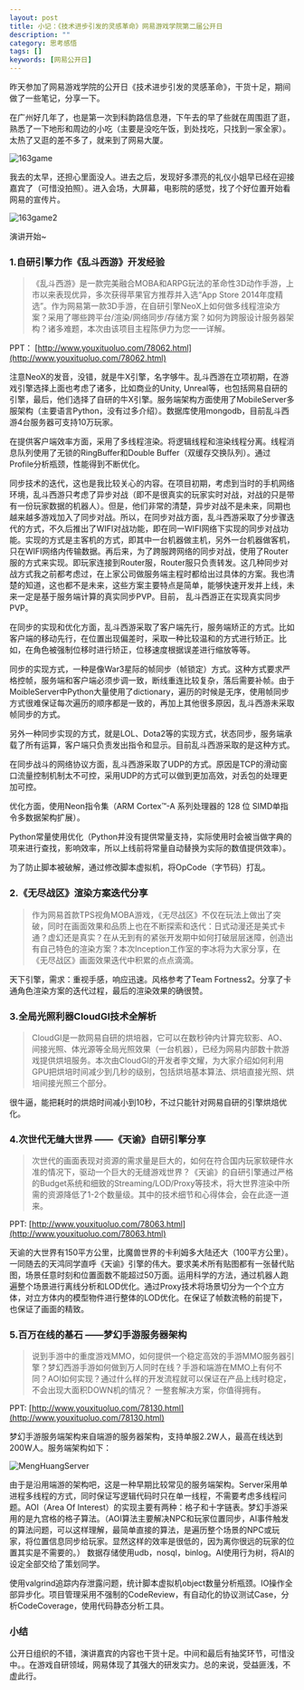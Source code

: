 ```yaml
---
layout: post
title: 小记：《技术进步引发的灵感革命》网易游戏学院第二届公开日
description: ""
category: 思考感悟
tags: []
keywords: [网易公开日]
---
```


昨天参加了网易游戏学院的公开日《技术进步引发的灵感革命》，干货十足，期间做了一些笔记，分享一下。

<!-- more -->

在广州好几年了，也是第一次到科韵路信息港，下午去的早了些就在周围逛了逛，熟悉了一下地形和周边的小吃（主要是没吃午饭，到处找吃，只找到一家全家）。太热了又逛的差不多了，就来到了网易大厦。

![163game](https://mmbiz.qlogo.cn/mmbiz/otHvoL6neeIkpx2dkjcVNwAQ6v0STIJVfTsg3H6yzZyHTicJIoc3iccRLLcn7RDsn9QQvU4RIhElW7vU4ZEkKZ8Q/0?wx_fmt=jpeg)

我去的太早，还担心里面没人。进去之后，发现好多漂亮的礼仪小姐早已经在迎接嘉宾了（可惜没拍照）。进入会场，大屏幕，电影院的感觉，找了个好位置开始看网易的宣传片。

![163game2](https://mmbiz.qlogo.cn/mmbiz/otHvoL6neeIkpx2dkjcVNwAQ6v0STIJVHfyibWuPH8hNXia2MiaMIFSiaHO9Q3UBq62H49c8UQ9UBZup5IjcJdPOfw/0?wx_fmt=jpeg)

演讲开始~

### 1.自研引擎力作《乱斗西游》开发经验     
> 《乱斗西游》是一款完美融合MOBA和ARPG玩法的革命性3D动作手游，上市以来表现优异，多次获得苹果官方推荐并入选“App Store 2014年度精选”。作为网易第一款3D手游，在自研引擎NeoX上如何做多线程渲染方案？采用了哪些跨平台/渲染/网络同步/存储方案？如何为跨服设计服务器架构？诸多难题，本次由该项目主程陈伊力为您一一详解。

PPT： [http://www.youxituoluo.com/78062.html](http://www.youxituoluo.com/78062.html)

注意NeoX的发音，没错，就是牛X引擎，名字够牛。乱斗西游在立项初期，在游戏引擎选择上面也考虑了诸多，比如商业的Unity, Unreal等，也包括网易自研的引擎，最后，他们选择了自研的牛X引擎。服务端架构方面使用了MobileServer多服架构（主要语言Python，没有过多介绍）。数据库使用mongodb，目前乱斗西游4台服务器可支持10万玩家。

在提供客户端效率方面，采用了多线程渲染。将逻辑线程和渲染线程分离。线程消息队列使用了无锁的RingBuffer和Double Buffer（双缓存交换队列）。通过Profile分析瓶颈，性能得到不断优化。

同步技术的迭代，这也是我比较关心的内容。在项目初期，考虑到当时的手机网络环境，乱斗西游只考虑了异步对战（即不是很真实的玩家实时对战，对战的只是带有一份玩家数据的机器人）。但是，他们非常的清楚，异步对战不是未来，同期也越来越多游戏加入了同步对战。所以，在同步对战方面，乱斗西游采取了分步骤迭代的方式，不久后推出了WIFI对战功能，即在同一WIFI网络下实现的同步对战功能。实现的方式是主客机的方式，即其中一台机器做主机，另外一台机器做客机，只在WIFI网络内传输数据。再后来，为了跨服跨网络的同步对战，使用了Router服的方式来实现。即玩家连接到Router服，Router服只负责转发。这几种同步对战方式我之前都考虑过，在上家公司做服务端主程时都给出过具体的方案。我也清楚的知道，这也都不是未来，这些方案主要特点是简单，能够快速开发并上线，未来一定是基于服务端计算的真实同步PVP。目前， 乱斗西游正在实现真实同步PVP。

在同步的实现和优化方面，乱斗西游采取了客户端先行，服务端矫正的方式。比如客户端的移动先行，在位置出现偏差时，采取一种比较温和的方式进行矫正。比如，在角色被强制位移时进行矫正，位移速度根据误差进行缩放等等。

同步的实现方式，一种是像War3星际的帧同步（帧锁定）方式。这种方式要求严格控帧，服务端和客户端必须步调一致，断线重连比较复杂，落后需要补帧。由于MoibleServer中Python大量使用了dictionary，遍历的时候是无序，使用帧同步方式很难保证每次遍历的顺序都是一致的，再加上其他很多原因，乱斗西游未采取帧同步的方式。

另外一种同步实现的方式，就是LOL、Dota2等的实现方式，状态同步，服务端承载了所有运算，客户端只负责发出指令和显示。目前乱斗西游采取的是这种方式。

在同步战斗的网络协议方面，乱斗西游采取了UDP的方式。原因是TCP的滑动窗口流量控制机制太不可控，采用UDP的方式可以做到更加高效，对丢包的处理更加可控。

优化方面，使用Neon指令集（ARM Cortex™-A 系列处理器的 128 位 SIMD单指令多数据架构扩展）。

Python常量使用优化（Python并没有提供常量支持，实际使用时会被当做字典的项来进行查找，影响效率，所以上线前将常量自动替换为实际的数值提供效率）。

为了防止脚本被破解，通过修改脚本虚拟机，将OpCode（字节码）打乱。

### 2.《无尽战区》渲染方案迭代分享

> 作为网易首款TPS视角MOBA游戏，《无尽战区》不仅在玩法上做出了突破，同时在画面效果和品质上也在不断探索和迭代：日式动漫还是美式卡通？虚幻还是真实？在从无到有的紧张开发期中如何打破层层迷障，创造出有自己特色的渲染方案？本次Inception工作室的李冰将为大家分享，在《无尽战区》画面效果迭代中积累的点点滴滴。

天下引擎，需求：重视手感，响应迅速。风格参考了Team Fortness2。分享了卡通角色渲染方案的迭代过程，最后的渲染效果的确很赞。

### 3.全局光照利器CloudGI技术全解析

> CloudGI是一款网易自研的烘培器，它可以在数秒钟内计算完软影、AO、间接光照、体光源等全局光照效果（一台机器），已经为网易内部数十款游戏提供烘培服务。本次由CloudGI的开发者李文耀，为大家介绍如何利用GPU把烘培时间减少到几秒的级别，包括烘培基本算法、烘培直接光照、烘培间接光照三个部分。

很牛逼，能把耗时的烘焙时间减小到10秒，不过只能针对网易自研的引擎烘焙优化。

### 4.次世代无缝大世界 ——《天谕》自研引擎分享

> 次世代的画面表现对资源的需求量是巨大的，如何在符合国内玩家软硬件水准的情况下，驱动一个巨大的无缝游戏世界？《天谕》的自研引擎通过严格的Budget系统和细致的Streaming/LOD/Proxy等技术，将大世界渲染中所需的资源降低了1-2个数量级。其中的技术细节和心得体会，会在此逐一道来。

PPT: [http://www.youxituoluo.com/78063.html](http://www.youxituoluo.com/78063.html)

天谕的大世界有150平方公里，比魔兽世界的卡利姆多大陆还大（100平方公里）。一同随去的天鸿同学直呼《天谕》引擎的伟大。要求美术所有贴图都有一张替代贴图，场景任意时刻和位置面数不能超过50万面。运用科学的方法，通过机器人跑遍整个场景进行离线分析和LOD优化。通过Proxy技术将场景切分为一个个立方体，对立方体内的模型物件进行整体的LOD优化。在保证了帧数流畅的前提下， 也保证了画面的精致。

### 5.百万在线的基石 ——梦幻手游服务器架构

> 说到手游中的重度游戏MMO，如何提供一个稳定高效的手游MMO服务器引擎？梦幻西游手游如何做到万人同时在线？手游和端游在MMO上有何不同？AOI如何实现？通过什么样的开发流程就可以保证在产品上线时稳定，不会出现大面积DOWN机的情况？ 一整套解决方案，你值得拥有。

PPT: [http://www.youxituoluo.com/78130.html](http://www.youxituoluo.com/78130.html)

梦幻手游服务端架构来自端游的服务器架构，支持单服2.2W人，最高在线达到200W人。服务端架构如下：

![MengHuangServer](
https://mmbiz.qlogo.cn/mmbiz/otHvoL6neeIkpx2dkjcVNwAQ6v0STIJVgX73V5MdqZ9HqNkJIbP5UfaBz2vVeC32lGh3COwGn00pVkiaXjL6zsw/0?wx_fmt=jpeg)

由于是沿用端游的架构吧，这是一种早期比较常见的服务端架构。Server采用单进程多线程的方式，同时保证写逻辑代码时只在单一线程，不需要考虑多线程问题。AOI（Area Of Interest）的实现主要有两种：格子和十字链表。梦幻手游采用的是九宫格的格子算法。（AOI算法主要解决NPC和玩家位置同步，AI事件触发的算法问题，可以这样理解，最简单直接的算法，是遍历整个场景的NPC或玩家，将位置信息同步给玩家。显然这样的效率是很低的，因为离你很远的玩家的位置其实是不需要的。） 数据存储使用udb，nosql，binlog。AI使用行为树，将AI的设定全部交给了策划同学。

使用valgrind追踪内存泄露问题，统计脚本虚拟机object数量分析瓶颈。IO操作全部异步化。项目管理采用不强制的CodeReview，有自动化的协议测试Case，分析CodeCoverage，使用代码静态分析工具。

### 小结

公开日组织的不错，演讲嘉宾的内容也干货十足。中间和最后有抽奖环节，可惜没中。。在游戏自研领域，网易体现了其强大的研发实力。总的来说，受益匪浅，不虚此行。

